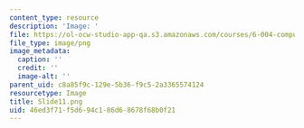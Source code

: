```yaml
---
content_type: resource
description: 'Image: '
file: https://ol-ocw-studio-app-qa.s3.amazonaws.com/courses/6-004-computation-structures-spring-2017/46ed3f71f5d694c186d68678f68b0f21_Slide11.png
file_type: image/png
image_metadata:
  caption: ''
  credit: ''
  image-alt: ''
parent_uid: c8a85f9c-129e-5b36-f9c5-2a3365574124
resourcetype: Image
title: Slide11.png
uid: 46ed3f71-f5d6-94c1-86d6-8678f68b0f21
---
```

